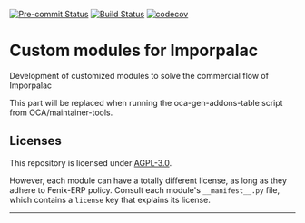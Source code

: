 
<!-- /!\ Non OCA Context : Set here the badge of your runbot / runboat instance. -->
[![Pre-commit Status](https://github.com/Fenix-ERP/custom-imporpalac/actions/workflows/pre-commit.yml/badge.svg?branch=14.0)](https://github.com/Fenix-ERP/custom-imporpalac/actions/workflows/pre-commit.yml?query=branch%3A14.0)
[![Build Status](https://github.com/Fenix-ERP/custom-imporpalac/actions/workflows/test.yml/badge.svg?branch=14.0)](https://github.com/Fenix-ERP/custom-imporpalac/actions/workflows/test.yml?query=branch%3A14.0)
[![codecov](https://codecov.io/gh/Fenix-ERP/custom-imporpalac/branch/14.0/graph/badge.svg)](https://codecov.io/gh/Fenix-ERP/custom-imporpalac)
<!-- /!\ Non OCA Context : Set here the badge of your translation instance. -->

<!-- /!\ do not modify above this line -->

# Custom modules for Imporpalac

Development of customized modules to solve the commercial flow of Imporpalac

<!-- /!\ do not modify below this line -->

<!-- prettier-ignore-start -->

[//]: # (addons)

This part will be replaced when running the oca-gen-addons-table script from OCA/maintainer-tools.

[//]: # (end addons)

<!-- prettier-ignore-end -->

## Licenses

This repository is licensed under [AGPL-3.0](LICENSE).

However, each module can have a totally different license, as long as they adhere to Fenix-ERP
policy. Consult each module's `__manifest__.py` file, which contains a `license` key
that explains its license.

----
